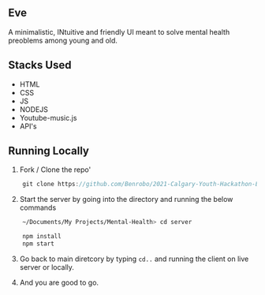 ## Eve
A minimalistic, INtuitive and friendly UI meant to solve mental health preoblems among young and old.

## Stacks Used

- HTML
- CSS
- JS
- NODEJS
- Youtube-music.js
- API's

## Running Locally

1. Fork / Clone the repo'
```javascript
    git clone https://github.com/Benrobo/2021-Calgary-Youth-Hackathon-Eve
```

2. Start the server by going into the directory
and running the below commands

```bash
    ~/Documents/My Projects/Mental-Health> cd server

    npm install
    npm start
```

3. Go back to main diretcory by typing
<code>cd..</code> and running the client on live server or locally.

4. And you are good to go.

